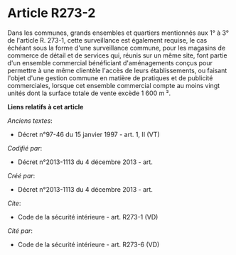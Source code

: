 # Article R273-2

Dans les communes, grands ensembles et quartiers mentionnés aux 1° à 3° de l'article R. 273-1, cette surveillance est
également requise, le cas échéant sous la forme d'une surveillance commune, pour les magasins de commerce de détail et de
services qui, réunis sur un même site, font partie d'un ensemble commercial bénéficiant d'aménagements conçus pour permettre
à une même clientèle l'accès de leurs établissements, ou faisant l'objet d'une gestion commune en matière de pratiques et de
publicité commerciales, lorsque cet ensemble commercial compte au moins vingt unités dont la surface totale de vente excède 1
600 m ².

**Liens relatifs à cet article**

_Anciens textes_:

  - Décret n°97-46 du 15 janvier 1997 - art. 1, II (VT)

_Codifié par_:

  - Décret n°2013-1113 du 4 décembre 2013 - art.

_Créé par_:

  - Décret n°2013-1113 du 4 décembre 2013 - art.

_Cite_:

  - Code de la sécurité intérieure - art. R273-1 (VD)

_Cité par_:

  - Code de la sécurité intérieure - art. R273-6 (VD)
